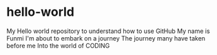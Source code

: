 # hello-world
My Hello world repository to understand how to use GitHub
My name is Funmi 
I'm about to embark on a journey
The journey many have taken before me 
Into the world of CODING
